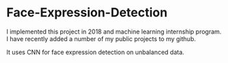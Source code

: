 # Face-Expression-Detection

I implemented this project in 2018 and machine learning internship program. I have recently added a number of my public projects to my github. 

It uses CNN for face expression detection on unbalanced data.
